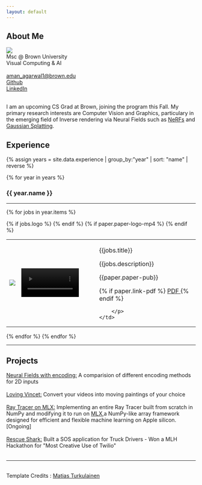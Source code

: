```yaml
---
layout: default
---
```


## About Me
<tr>
    <td> <img class="profile-picture" src="me.jpg"></td>
    <td><div class="profile-doc">
		Msc @ Brown University <br>
        Visual Computing & AI<br>
		<br> 
		<a href="mailto:aman_agarwal1@brown.edu">
			<i class="fa fa-envelope" aria-hidden="true"></i> aman_agarwal1@brown.edu</a> <br> 
		<a href="https://github.com/aman190202">
			<i class="fa fa-github" aria-hidden="true"></i> Github </a> <br> 
		<!-- <a href="https://scholar.google.com/citations?user=9ixpc8MAAAAJ&hl=en&oi=ao">
			<i class="fa fa-google" aria-hidden="true"></i> Google Scholar </a> <br>  -->
		<a href="https://www.linkedin.com/in/aman190202/">
			<i class="fa fa-linkedin" aria-hidden="true"></i> LinkedIn </a>
            <br>
			<br>
	</div></td>
</tr>

I am an upcoming CS Grad at Brown, joining the program this Fall. My primary research interests are Computer Vision and Graphics, particulary in the emerging field of Inverse rendering via Neural Fields such as [NeRFs](https://www.matthewtancik.com/nerf) and [Gaussian Splatting](https://repo-sam.inria.fr/fungraph/3d-gaussian-splatting/).

## Experience
{% assign years = site.data.experience | group_by:"year" | sort: "name" | reverse %}

{% for year in years %}
### {{ year.name }}	
---

{% for jobs in year.items %}
<table class="paper-list">
  <tr>
  	{% if jobs.logo %}
    <td><img class="paper-logo" src="{{jobs.logo}}"></td>
	{% endif %}
	{% if paper.paper-logo-mp4 %}
    <td>
		<div class="paper-logo">
		<video width="80%" height="80%" muted autoplay loop>
			<source src="{{paper.paper-logo-mp4}}" type="video/mp4">
			Your browser does not support the video tag.
		</video>
		</div>
	</td>
	{% endif %}
    <td>
		<p class="paper-title">{{jobs.title}}</p>  
		<p class="paper-authors">
			{{jobs.description}}
		</p>
		<p class="paper-pub">{{paper.paper-pub}}</p>
		<p class="paper-links">
			{% if paper.link-pdf %}
			<a href="{{paper.link-pdf}}" target="_blank" rel="noopener">
				<i class="fa fa-file-pdf-o" aria-hidden="true"></i> PDF </a>
			{% endif %}

		</p>
	</td>
  </tr>
</table>
{% endfor %}
{% endfor %}


<!-- ## Publications
{% assign years = site.data.papers | group_by:"year" | sort: "name" | reverse %}

{% for year in years %}
### {{ year.name }}	
---

{% for paper in year.items %}
<table class="paper-list">
  <tr>
  	{% if paper.paper-logo %}
    <td><img class="paper-logo" src="{{paper.paper-logo}}"></td>
	{% endif %}
	{% if paper.paper-logo-mp4 %}
    <td>
		<div class="paper-logo">
		<video width="80%" height="80%" muted autoplay loop>
			<source src="{{paper.paper-logo-mp4}}" type="video/mp4">
			Your browser does not support the video tag.
		</video>
		</div>
	</td>
	{% endif %}
    <td>
		<p class="paper-title">{{paper.paper-title}}</p>  
		<p class="paper-authors">
			{% for author in paper.paper-authors %}
				{% if forloop.last == true %}
					{{author.name}}.
				{% else %}
					{{author.name}},
				{% endif %}
			{% endfor %}
		</p>
		<p class="paper-pub">{{paper.paper-pub}}</p>
		<p class="paper-links">
			{% if paper.link-pdf %}
			<a href="{{paper.link-pdf}}" target="_blank" rel="noopener">
				<i class="fa fa-file-pdf-o" aria-hidden="true"></i> PDF </a>
			{% endif %}

		</p>
	</td>
  </tr>
</table>
{% endfor %}
{% endfor %} -->

---
## Projects

<tr>
    <td><div>
	    <a href="https://github.com/aman190202/neural_fields_bvc">
            <i class="fa fa-github" aria-hidden="true"></i> Neural Fields with encoding:</a> A comparision of different encoding methods for 2D inputs
            <br> 
            <br> 
        <a href="https://github.com/aman190202/LovingVincentt">
			<i class="fa fa-github" aria-hidden="true"></i> Loving Vincet:</a> Convert your videos into moving paintings of your choice
            <br> 
            <br> 
        <a href="https://github.com/aman190202/ray_tracing_weekend">
			<i class="fa fa-github" aria-hidden="true"></i>  Ray Tracer on MLX:</a> Implementing an entire Ray Tracer built from scratch in NumPy and modifying it to run on <a href="https://ml-explore.github.io/mlx/build/html/index.html">MLX</a>,a NumPy-like array framework designed for efficient and flexible machine learning on Apple silicon. [Ongoing]
            <br>
			<br> 
        <a href="https://devpost.com/software/rescue-shark">
			<i class="fa fa-github" aria-hidden="true"></i>  Rescue Shark:</a> Built a SOS application for Truck Drivers - Won a MLH Hackathon for "Most Creative Use of Twilio"
            <br>
			<br> 
	</div></td>
</tr>

<!-- ---
## Invited talks

Date | Event | Details
-----|-------|--------
April, 24th 2024 | FMX 2024  | Survey on NeRFs and 3DGS for the Lighting & Rendering track organized by [Christophe Hery](https://www.linkedin.com/in/christophehery/) in Stuttgart, Germany. Thank you all for the great time there!
May, 6th 2024 | Machine Learning Coffee Seminar | Finnish Center for Artificial Intelligence (FCAI) [talk](https://fcai.fi/calendar/2024/5/6/juho-kannala-tba) on neural rendering. -->


---
<br>
 Template Credits : <a href="https://maturk.github.io">Matias Turkulainen</a>